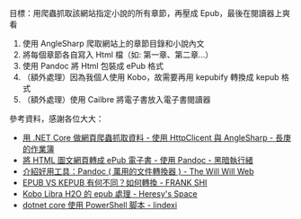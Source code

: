 目標：用爬蟲抓取該網站指定小說的所有章節，再壓成 Epub，最後在閱讀器上爽看

1. 使用 AngleSharp 爬取網站上的章節目錄和小說內文
2. 將每個章節各自寫入 Html 檔（如: 第一章、第二章…）
3. 使用 Pandoc 將 Html 包裝成 ePub 格式
4. （額外處理）因為我個人使用 Kobo，故需要再用 kepubify 轉換成 kepub 格式
5. （額外處理）使用 Cailbre 將電子書放入電子書閱讀器

參考資料，感謝各位大大：
- [用 .NET Core 做網頁爬蟲抓取資料 - 使用 HttpClicent 與 AngleSharp - 長庚的作業簿](https://dannyliu.me/%E7%94%A8-net-core%E5%81%9A%E7%B6%B2%E9%A0%81%E7%88%AC%E8%9F%B2%E6%8A%93%E5%8F%96%E8%B3%87%E6%96%99-%E4%BD%BF%E7%94%A8httpclicent%E8%88%87anglesharp/)
- [將 HTML 圖文網頁轉成 ePub 電子書 - 使用 Pandoc - 黑暗執行緒](https://blog.darkthread.net/blog/html2epub-with-pandoc/)
- [介紹好用工具：Pandoc ( 萬用的文件轉換器 ) - The Will Will Web](https://blog.miniasp.com/post/2018/10/06/Useful-tool-Pandoc-universal-document-converter)
- [EPUB VS KEPUB 有何不同？如何轉換 - FRANK SHI](https://www.frank.hk/blog/epub-vs-kepub/)
- [Kobo Libra H2O 的 epub 處理 - Heresy's Space](https://kheresy.wordpress.com/2020/12/07/kobo-epub/)
- [dotnet core 使用 PowerShell 脚本 - lindexi](https://blog.lindexi.com/post/dotnet-core-%E4%BD%BF%E7%94%A8-PowerShell-%E8%84%9A%E6%9C%AC.html)
